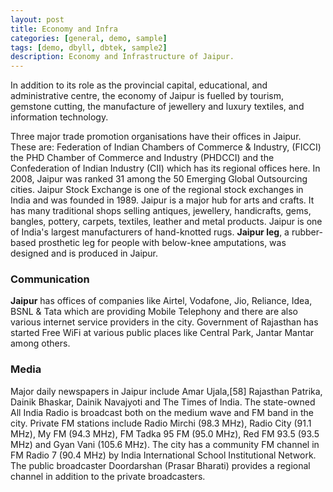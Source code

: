 ```yaml
---
layout: post
title: Economy and Infra
categories: [general, demo, sample]
tags: [demo, dbyll, dbtek, sample2]
description: Economy and Infrastructure of Jaipur.
---
```


In addition to its role as the provincial capital, educational, and administrative centre, the economy of Jaipur is fuelled by tourism, gemstone cutting, the manufacture of jewellery and luxury textiles, and information technology.

Three major trade promotion organisations have their offices in Jaipur. These are: Federation of Indian Chambers of Commerce & Industry, (FICCI) the PHD Chamber of Commerce and Industry (PHDCCI) and the Confederation of Indian Industry (CII) which has its regional offices here. In 2008, Jaipur was ranked 31 among the 50 Emerging Global Outsourcing cities. Jaipur Stock Exchange is one of the regional stock exchanges in India and was founded in 1989. Jaipur is a major hub for arts and crafts. It has many traditional shops selling antiques, jewellery, handicrafts, gems, bangles, pottery, carpets, textiles, leather and metal products. Jaipur is one of India's largest manufacturers of hand-knotted rugs. **Jaipur leg**, a rubber-based prosthetic leg for people with below-knee amputations, was designed and is produced in Jaipur.

### Communication
**Jaipur** has offices of companies like Airtel, Vodafone, Jio, Reliance, Idea, BSNL & Tata which are providing Mobile Telephony and there are also various internet service providers in the city. Government of Rajasthan has started Free WiFi at various public places like Central Park, Jantar Mantar among others.

### Media
Major daily newspapers in Jaipur include Amar Ujala,[58] Rajasthan Patrika, Dainik Bhaskar, Dainik Navajyoti and The Times of India. The state-owned All India Radio is broadcast both on the medium wave and FM band in the city. Private FM stations include Radio Mirchi (98.3 MHz), Radio City (91.1 MHz), My FM (94.3 MHz), FM Tadka 95 FM (95.0 MHz), Red FM 93.5 (93.5 MHz) and Gyan Vani (105.6 MHz). The city has a community FM channel in FM Radio 7 (90.4 MHz) by India International School Institutional Network. The public broadcaster Doordarshan (Prasar Bharati) provides a regional channel in addition to the private broadcasters.
